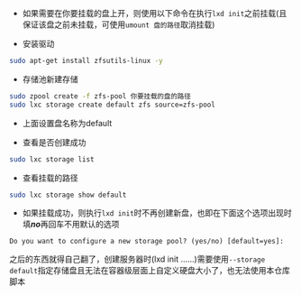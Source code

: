 
- 如果需要在你要挂载的盘上开，则使用以下命令在执行```lxd init```之前挂载(且保证该盘之前未挂载，可使用```umount 盘的路径```取消挂载)

- 安装驱动

```bash
sudo apt-get install zfsutils-linux -y
```

- 存储池新建存储

```bash
sudo zpool create -f zfs-pool 你要挂载的盘的路径
sudo lxc storage create default zfs source=zfs-pool
```

- 上面设置盘名称为default

- 查看是否创建成功

```bash
sudo lxc storage list
```

- 查看挂载的路径

```bash
sudo lxc storage show default
```

- 如果挂载成功，则执行```lxd init```时不再创建新盘，也即在下面这个选项出现时填***no***再回车不用默认的选项

```
Do you want to configure a new storage pool? (yes/no) [default=yes]: 
```

之后的东西就得自己翻了，创建服务器时(lxd init ……)需要使用```--storage default```指定存储盘且无法在容器级层面上自定义硬盘大小了，也无法使用本仓库脚本
